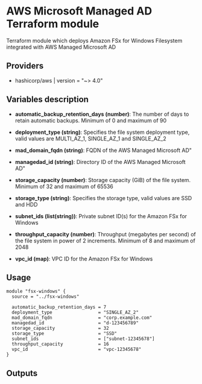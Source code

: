 # AWS Microsoft Managed AD Terraform module

Terraform module which deploys Amazon FSx for Windows Filesystem integrated with AWS Managed Microsoft AD

## Providers

- hashicorp/aws | version = "~> 4.0"

## Variables description

- **automatic_backup_retention_days (number)**: The number of days to retain automatic backups. Minimum of 0 and maximum of 90

- **deployment_type (string)**: Specifies the file system deployment type, valid values are MULTI_AZ_1, SINGLE_AZ_1 and SINGLE_AZ_2

- **mad_domain_fqdn (string)**: FQDN of the AWS Managed Microsoft AD"

- **managedad_id (string)**: Directory ID of the AWS Managed Microsoft AD"

- **storage_capacity (number)**: Storage capacity (GiB) of the file system. Minimum of 32 and maximum of 65536

- **storage_type (string)**: Specifies the storage type, valid values are SSD and HDD

- **subnet_ids (list(string))**: Private subnet ID(s) for the Amazon FSx for Windows

- **throughput_capacity (number)**: Throughput (megabytes per second) of the file system in power of 2 increments. Minimum of 8 and maximum of 2048

- **vpc_id (map)**: VPC ID for the Amazon FSx for Windows

## Usage

```hcl
module "fsx-windows" {
  source = "../fsx-windows"

  automatic_backup_retention_days = 7
  deployment_type                 = "SINGLE_AZ_2"
  mad_domain_fqdn                 = "corp.example.com"
  managedad_id                    = "d-123456789"
  storage_capacity                = 32
  storage_type                    = "SSD"
  subnet_ids                      = ["subnet-12345678"]
  throughput_capacity             = 16
  vpc_id                          = "vpc-12345678"
}
```
## Outputs